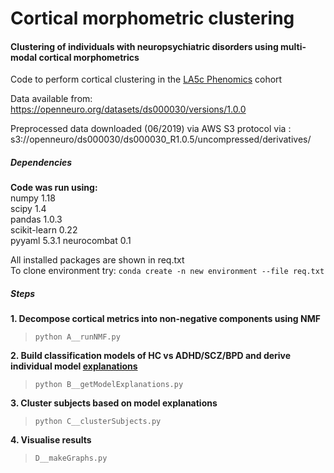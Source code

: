 # Cortical morphometric clustering
#### Clustering of individuals with neuropsychiatric disorders using multi-modal cortical morphometrics  

Code to perform cortical clustering in the [LA5c Phenomics](https://doi.org/10.12688/f1000research.11964.2) cohort

Data available from: https://openneuro.org/datasets/ds000030/versions/1.0.0  

Preprocessed data downloaded (06/2019) via AWS S3 protocol via :  
s3://openneuro/ds000030/ds000030_R1.0.5/uncompressed/derivatives/




##### __Dependencies__
__Code was run using:__  
numpy 1.18  
scipy 1.4  
pandas 1.0.3  
scikit-learn 0.22  
pyyaml 5.3.1
neurocombat 0.1

All installed packages are shown in req.txt   
To clone environment try: `conda create -n new environment --file req.txt`

##### __Steps__  
__1. Decompose cortical metrics into non-negative components using NMF__  
>`python A__runNMF.py`

__2. Build classification models of HC vs ADHD/SCZ/BPD and derive individual model [explanations](https://arxiv.org/abs/1912.08755v2)__
> `python B__getModelExplanations.py`  

__3. Cluster subjects based on model explanations__
> `python C__clusterSubjects.py`  

__4. Visualise results__
>`D__makeGraphs.py`
